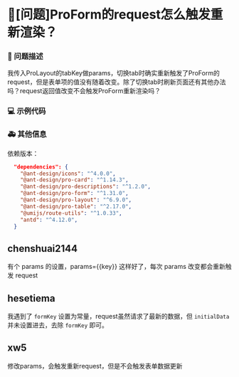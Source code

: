 # 🧐[问题]ProForm的request怎么触发重新渲染？

### 🧐 问题描述

我传入ProLayout的tabKey做params，切换tab时确实重新触发了ProForm的request，但是表单项的值没有随着改变。除了切换tab时刷新页面还有其他办法吗？request返回值改变不会触发ProForm重新渲染吗？

### 💻 示例代码

<!--
如果你有解决方案，在这里清晰地阐述
-->

### 🚑 其他信息

依赖版本：

```json
  "dependencies": {
    "@ant-design/icons": "^4.0.0",
    "@ant-design/pro-card": "^1.14.3",
    "@ant-design/pro-descriptions": "^1.2.0",
    "@ant-design/pro-form": "^1.31.0",
    "@ant-design/pro-layout": "^6.9.0",
    "@ant-design/pro-table": "^2.17.0",
    "@umijs/route-utils": "^1.0.33",
    "antd": "^4.12.0",
  }
```

## chenshuai2144

有个 params 的设置，params={{key}} 这样好了，每次 params 改变都会重新触发 request

## hesetiema

我遇到了 `formKey` 设置为常量，request虽然请求了最新的数据，但 `initialData` 并未设置进去，去除 `formKey` 即可。

## xw5

修改params，会触发重新request，但是不会触发表单数据更新
